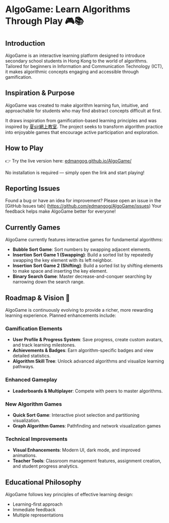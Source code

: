 # AlgoGame: Learn Algorithms Through Play 🎮📚

## Introduction
AlgoGame is an interactive learning platform designed to introduce secondary school students in Hong Kong to the world of algorithms. Tailored for beginners in Information and Communication Technology (ICT), it makes algorithmic concepts engaging and accessible through gamification.

## Inspiration & Purpose
AlgoGame was created to make algorithm learning fun, intuitive, and approachable for students who may find abstract concepts difficult at first.

It draws inspiration from gamification-based learning principles and was inspired by [夏sir網上教室](https://www.youtube.com/watch?v=cQDuwnTSeCs). The project seeks to transform algorithm practice into enjoyable games that encourage active participation and exploration.

## How to Play
👉 Try the live version here: [edmangog.github.io/AlgoGame/](https://edmangog.github.io/AlgoGame/)

No installation is required — simply open the link and start playing!

## Reporting Issues
Found a bug or have an idea for improvement?
Please open an issue in the [GitHub Issues tab] (https://github.com/edmangog/AlgoGame/issues)
Your feedback helps make AlgoGame better for everyone!

## Currently Games
AlgoGame currently features interactive games for fundamental algorithms:

*   **Bubble Sort Game**: Sort numbers by swapping adjacent elements.
*   **Insertion Sort Game 1 (Swapping)**: Build a sorted list by repeatedly swapping the key element with its left neighbor.
*   **Insertion Sort Game 2 (Shifting)**: Build a sorted list by shifting elements to make space and inserting the key element.
*   **Binary Search Game**: Master decrease-and-conquer searching by narrowing down the search range.

## Roadmap & Vision 🚀
AlgoGame is continuously evolving to provide a richer, more rewarding learning experience. Planned enhancements include:

### Gamification Elements
*   **User Profile & Progress System**: Save progress, create custom avatars, and track learning milestones.
*   **Achievements & Badges**: Earn algorithm-specific badges and view detailed statistics.
*   **Algorithm Skill Tree**: Unlock advanced algorithms and visualize learning pathways.
  
### Enhanced Gameplay
*   **Leaderboards & Multiplayer**: Compete with peers to master algorithms.

### New Algorithm Games
*   **Quick Sort Game**: Interactive pivot selection and partitioning visualization.
*   **Graph Algorithm Games**: Pathfinding and network visualization games

### Technical Improvements
*   **Visual Enhancements**: Modern UI, dark mode, and improved animations.
*   **Teacher Tools**: Classroom management features, assignment creation, and student progress analytics.

## Educational Philosophy
AlgoGame follows key principles of effective learning design:
* Learning-first approach
* Immediate feedback
* Multiple representations
